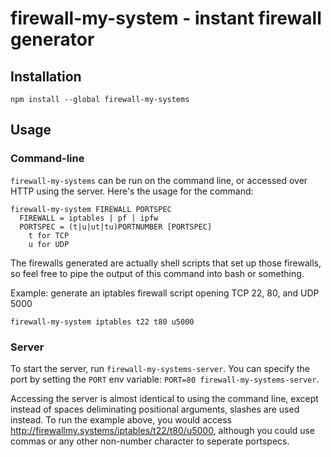 # firewall-my-system - instant firewall generator

## Installation

    npm install --global firewall-my-systems

## Usage

### Command-line

`firewall-my-systems` can be run on the command line, or accessed over HTTP
using the server. Here's the usage for the command:

    firewall-my-system FIREWALL PORTSPEC
      FIREWALL = iptables | pf | ipfw
      PORTSPEC = (t|u|ut|tu)PORTNUMBER [PORTSPEC]
        t for TCP
        u for UDP

The firewalls generated are actually shell scripts that set up those firewalls,
so feel free to pipe the output of this command into bash or something.

Example: generate an iptables firewall script opening TCP 22, 80, and UDP 5000

    firewall-my-system iptables t22 t80 u5000

### Server

To start the server, run `firewall-my-systems-server`. You can specify the port
by setting the `PORT` env variable: `PORT=80 firewall-my-systems-server`.

Accessing the server is almost identical to using the command line, except
instead of spaces deliminating positional arguments, slashes are used instead.
To run the example above, you would access
http://firewallmy.systems/iptables/t22/t80/u5000, although you could use commas
or any other non-number character to seperate portspecs.
